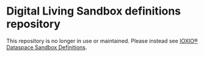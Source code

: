 # Digital Living Sandbox definitions repository

This repository is no longer in use or maintained. Please instead see
[IOXIO® Dataspace Sandbox Definitions](https://github.com/ioxio-dataspace/sandbox-definitions).
